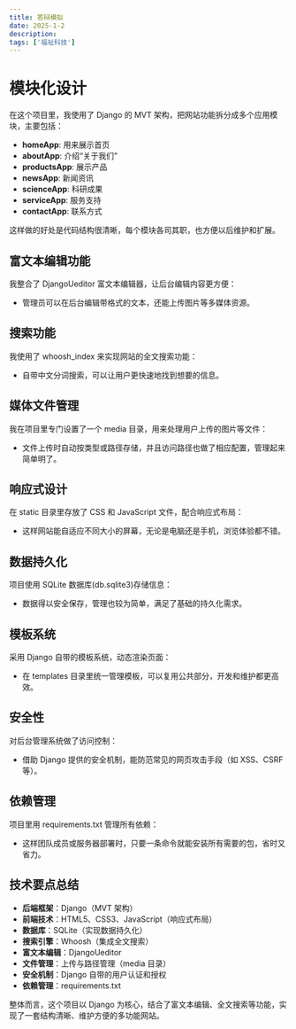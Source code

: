 ```yaml
---
title: 答辩模拟
date: 2025-1-2
description: 
tags: ['福祉科技']
---
```

# 模块化设计
在这个项目里，我使用了 Django 的 MVT 架构，把网站功能拆分成多个应用模块，主要包括：
- **homeApp**: 用来展示首页
- **aboutApp**: 介绍“关于我们”
- **productsApp**: 展示产品
- **newsApp**: 新闻资讯
- **scienceApp**: 科研成果
- **serviceApp**: 服务支持
- **contactApp**: 联系方式

这样做的好处是代码结构很清晰，每个模块各司其职，也方便以后维护和扩展。

## 富文本编辑功能
我整合了 DjangoUeditor 富文本编辑器，让后台编辑内容更方便：  
- 管理员可以在后台编辑带格式的文本，还能上传图片等多媒体资源。

## 搜索功能
我使用了 whoosh_index 来实现网站的全文搜索功能：  
- 自带中文分词搜索，可以让用户更快速地找到想要的信息。

## 媒体文件管理
我在项目里专门设置了一个 media 目录，用来处理用户上传的图片等文件：  
- 文件上传时自动按类型或路径存储，并且访问路径也做了相应配置，管理起来简单明了。

## 响应式设计
在 static 目录里存放了 CSS 和 JavaScript 文件，配合响应式布局：  
- 这样网站能自适应不同大小的屏幕，无论是电脑还是手机，浏览体验都不错。

## 数据持久化
项目使用 SQLite 数据库(db.sqlite3)存储信息：  
- 数据得以安全保存，管理也较为简单，满足了基础的持久化需求。

## 模板系统
采用 Django 自带的模板系统，动态渲染页面：  
- 在 templates 目录里统一管理模板，可以复用公共部分，开发和维护都更高效。

## 安全性
对后台管理系统做了访问控制：  
- 借助 Django 提供的安全机制，能防范常见的网页攻击手段（如 XSS、CSRF 等）。

## 依赖管理
项目里用 requirements.txt 管理所有依赖：  
- 这样团队成员或服务器部署时，只要一条命令就能安装所有需要的包，省时又省力。

## 技术要点总结
- **后端框架**：Django（MVT 架构）  
- **前端技术**：HTML5、CSS3、JavaScript（响应式布局）  
- **数据库**：SQLite（实现数据持久化）  
- **搜索引擎**：Whoosh（集成全文搜索）  
- **富文本编辑**：DjangoUeditor  
- **文件管理**：上传与路径管理（media 目录）  
- **安全机制**：Django 自带的用户认证和授权  
- **依赖管理**：requirements.txt

整体而言，这个项目以 Django 为核心，结合了富文本编辑、全文搜索等功能，实现了一套结构清晰、维护方便的多功能网站。

